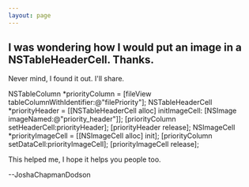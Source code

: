 ```yaml
---
layout: page
---
```


I was wondering how I would put an image in a NSTableHeaderCell. Thanks.
----
Never mind, I found it out. I'll share.
    
NSTableColumn *priorityColumn = [fileView tableColumnWithIdentifier:@"filePriority"];
NSTableHeaderCell *priorityHeader = [[NSTableHeaderCell alloc] initImageCell: [NSImage imageNamed:@"priority_header"]];
[priorityColumn setHeaderCell:priorityHeader];
[priorityHeader release];
NSImageCell *priorityImageCell = [[NSImageCell alloc] init];
[priorityColumn setDataCell:priorityImageCell];
[priorityImageCell release];

This helped me, I hope it helps you people too.

--JoshaChapmanDodson
